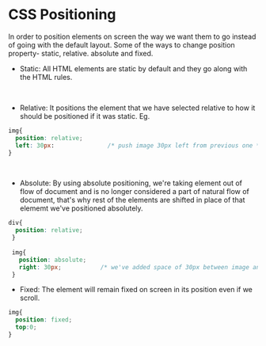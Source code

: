 # CSS Positioning
<div>
  In order to position elements on screen the way we want them to go instead of going with the default layout. Some of the ways to change position property- static, relative. absolute and fixed.
</div>
 
* Static: All HTML elements are static by default and they go along with the HTML rules.

<br/>

* Relative: It positions the element that we have selected relative to how it should be positioned if it was static. Eg.

``` css
img{
  position: relative;
  left: 30px:               /* push image 30px left from previous one */
}
```
<br/>

* Absolute: By using absolute positioning, we're taking element out of flow of document and is no longer considered a part of natural flow of document, that's why rest of the elements are shifted in place of that elememt we've positioned absolutely.

``` css
div{
  position: relative;
 }
 
 img{
   position: absolute;
   right: 30px;           /* we've added space of 30px between image and div */
 }
 ```
 
 * Fixed: The element will remain fixed on screen in its position even if we scroll.

``` css
img{
  position: fixed;
  top:0;
}
```
